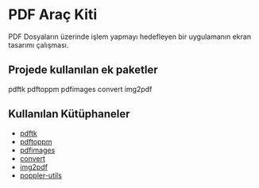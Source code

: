 # PDF Araç Kiti

PDF Dosyaların üzerinde işlem yapmayı hedefleyen bir uygulamanın ekran tasarımı çalışması.

## Projede kullanılan ek paketler
pdftk
pdftoppm
pdfimages
convert
img2pdf

## Kullanılan Kütüphaneler
- [pdftk](https://www.pdflabs.com/docs/pdftk-man-page/)
- [pdftoppm](https://linux.die.net/man/1/pdftoppm)
- [pdfimages](https://www.mankier.com/1/pdfimages)
- [convert](https://imagemagick.org/script/convert.php)
- [img2pdf](https://gitlab.mister-muffin.de/josch/img2pdf)
- [poppler-utils](https://www.mankier.com/package/poppler-utils) 
